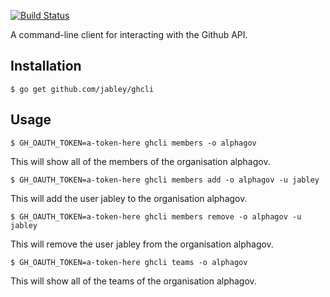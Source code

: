 [![Build Status](https://travis-ci.org/jabley/ghcli.svg?branch=master)](https://travis-ci.org/jabley/ghcli)

A command-line client for interacting with the Github API.

## Installation
```shell
$ go get github.com/jabley/ghcli
```

## Usage

```shell
$ GH_OAUTH_TOKEN=a-token-here ghcli members -o alphagov
```

This will show all of the members of the organisation alphagov.

```shell
$ GH_OAUTH_TOKEN=a-token-here ghcli members add -o alphagov -u jabley
```

This will add the user jabley to the organisation alphagov.

```shell
$ GH_OAUTH_TOKEN=a-token-here ghcli members remove -o alphagov -u jabley
```

This will remove the user jabley from the organisation alphagov.


```shell
$ GH_OAUTH_TOKEN=a-token-here ghcli teams -o alphagov
```

This will show all of the teams of the organisation alphagov.
